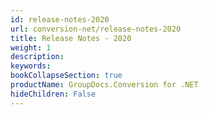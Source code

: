 ```yaml
---
id: release-notes-2020
url: conversion-net/release-notes-2020
title: Release Notes - 2020
weight: 1
description: 
keywords: 
bookCollapseSection: true
productName: GroupDocs.Conversion for .NET
hideChildren: False
---
```

